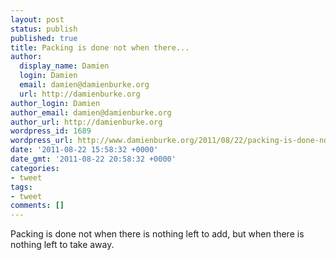 ```yaml
---
layout: post
status: publish
published: true
title: Packing is done not when there...
author:
  display_name: Damien
  login: Damien
  email: damien@damienburke.org
  url: http://damienburke.org
author_login: Damien
author_email: damien@damienburke.org
author_url: http://damienburke.org
wordpress_id: 1689
wordpress_url: http://www.damienburke.org/2011/08/22/packing-is-done-not-when-there/
date: '2011-08-22 15:58:32 +0000'
date_gmt: '2011-08-22 20:58:32 +0000'
categories:
- tweet
tags:
- tweet
comments: []
---
```

<p>Packing is done not when there is nothing left to add, but when there is nothing left to take away.</p>
